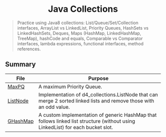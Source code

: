 <h1 align="center">
Java Collections
</h1>

> Practice using Java8 collections: List/Queue/Set/Collection interfaces, ArrayList vs LinkedList, Priority Queues, HashSets vs LinkedHashSets, Deques, Maps (HashMap, LinkedHashMap, TreeMap), hashCode and equals, Comparable vs Comparator interfaces, lambda expressions, functional interfaces, method references.

## Summary

| File                      | Purpose |
|---------------------------| - |
| [MaxPQ](./d4_collections/MaxPQ.java) | A maximum Priority Queue. |
| [ListNode](./d4_collections/ListNode.java) | Implementation of d4_collections.ListNode that can merge 2 sorted linked lists and remove those with an odd value. |
| [GHashMap](./d4_collections/GHashMap.java) | A custom implementation of generic HashMap that follows linked list structure (without using LinkedList) for each bucket slot. |
